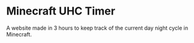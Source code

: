 # Minecraft UHC Timer

A website made in 3 hours to keep track of the current day night cycle in Minecraft.